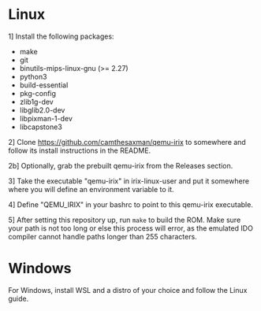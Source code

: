 # Linux

1] Install the following packages:

* make
* git
* binutils-mips-linux-gnu (>= 2.27)
* python3
* build-essential
* pkg-config
* zlib1g-dev
* libglib2.0-dev
* libpixman-1-dev
* libcapstone3

2] Clone https://github.com/camthesaxman/qemu-irix to somewhere and follow its install instructions in the README.

2b] Optionally, grab the prebuilt qemu-irix from the Releases section.

3] Take the executable "qemu-irix" in irix-linux-user and put it somewhere where you will define an environment variable to it.

4] Define "QEMU_IRIX" in your bashrc to point to this qemu-irix executable.

5] After setting this repository up, run `make` to build the ROM. Make sure your path is not too long or else this process will error, as the emulated IDO compiler cannot handle paths longer than 255 characters.

# Windows

For Windows, install WSL and a distro of your choice and follow the Linux guide.
